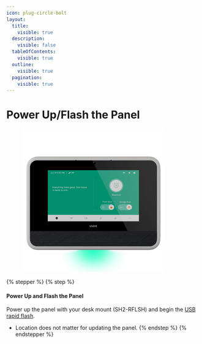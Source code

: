 ```yaml
---
icon: plug-circle-bolt
layout:
  title:
    visible: true
  description:
    visible: false
  tableOfContents:
    visible: true
  outline:
    visible: true
  pagination:
    visible: true
---
```


# Power Up/Flash the Panel

<div align="left"><figure><img src="../.gitbook/assets/web_use-SmartHub-Ready.jpg" alt="" width="375"><figcaption></figcaption></figure></div>

{% stepper %}
{% step %}
#### Power Up and Flash the Panel

Power up the panel with your desk mount (SH2-RFLSH) and begin the [USB rapid flash](https://prosource.vivint.com/pre-install-usb-update-sop/).

* Location does not matter for updating the panel.
{% endstep %}
{% endstepper %}
